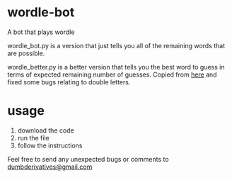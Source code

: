 # wordle-bot
A bot that plays wordle

wordle_bot.py is a version that just tells you all of the remaining words that are possible.  

wordle_better.py is a better version that tells you the best word to guess in terms of expected remaining number of guesses. Copied from [here](https://ben.land/post/2022/02/11/optimal-wordle-solution/) and fixed some bugs relating to double letters.

# usage
1. download the code
2. run the file
3. follow the instructions

Feel free to send any unexpected bugs or comments to dumbderivatives@gmail.com
